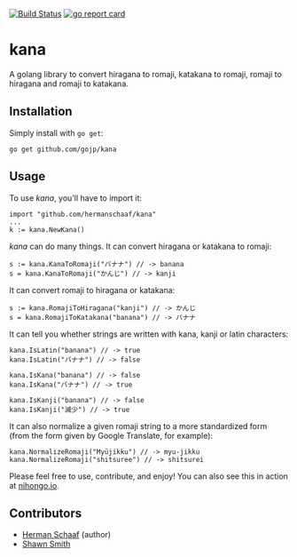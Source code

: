 [![Build Status](https://travis-ci.org/gojp/kana.png?branch=master)](https://travis-ci.org/gojp/kana) [![go report card](http://goreportcard.com/badge/gojp/kana)](http://goreportcard.com/gojp/kana)

kana
=======

A golang library to convert hiragana to romaji, katakana to romaji, romaji to hiragana and romaji to katakana. 

Installation
-------

Simply install with `go get`:

    go get github.com/gojp/kana

Usage
-------

To use *kana*, you'll have to import it:

    import "github.com/hermanschaaf/kana"
    ...
    k := kana.NewKana()

*kana* can do many things. It can convert hiragana or katakana to romaji:

    s := kana.KanaToRomaji("バナナ") // -> banana
    s = kana.KanaToRomaji("かんじ") // -> kanji

It can convert romaji to hiragana or katakana:

    s := kana.RomajiToHiragana("kanji") // -> かんじ
    s = kana.RomajiToKatakana("banana") // -> バナナ

It can tell you whether strings are written with kana, kanji or latin characters:

    kana.IsLatin("banana") // -> true
    kana.IsLatin("バナナ") // -> false

    kana.IsKana("banana") // -> false
    kana.IsKana("バナナ") // -> true

    kana.IsKanji("banana") // -> false
    kana.IsKanji("減少") // -> true

It can also normalize a given romaji string to a more standardized form (from the form given by Google Translate, for example):

    kana.NormalizeRomaji("Myūjikku") // -> myu-jikku
    kana.NormalizeRomaji("shitsuree") // -> shitsurei

Please feel free to use, contribute, and enjoy! You can also see this in action at [nihongo.io](http://nihongo.io).

Contributors
-------

- [Herman Schaaf](http://github.com/hermanschaaf) (author)
- [Shawn Smith](http://github.com/shawnps)
